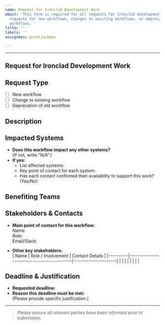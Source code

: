 ```yaml
---
name: Request for Ironclad Development Work
about: 'This form is required for all requests for Ironclad development including
  requests for new workflows, changes to existing workflows, or deprecation of unused
  workflows. '
title: ''
labels: ''
assignees: grantjackman

---
```


---
Request for Ironclad Development Work
---

## Request Type

<!-- Select one -->
- [ ] New workflow
- [ ] Change to existing workflow
- [ ] Deprecation of old workflow

## Description

<!-- Describe the request in full. Include the business need, background, and desired outcome. -->

## Impacted Systems

- **Does this workflow impact any other systems?**  
  (If not, write "N/A".)
- **If yes:**  
  - List affected systems:
  - Key point of contact for each system:
  - Has each contact confirmed their availability to support this work? (Yes/No)

## Benefiting Teams

<!-- Identify all teams that will benefit from this work. 
List team names. -->

## Stakeholders & Contacts

- **Main point of contact for this workflow:**  
  Name:  
  Role:  
  Email/Slack:  

- **Other key stakeholders:**  
  | Name     | Role / Involvement                          | Contact Details       |
  |----------|---------------------------------------------|----------------------|
  |          |                                             |                      |
  |          |                                             |                      |

<!-- Describe each stakeholder's role as it pertains to this work. -->

## Deadline & Justification

- **Requested deadline:**  
- **Reason this deadline must be met:**  
  (Please provide specific justification.)

---

> *Please ensure all relevant parties have been informed prior to submission.*
